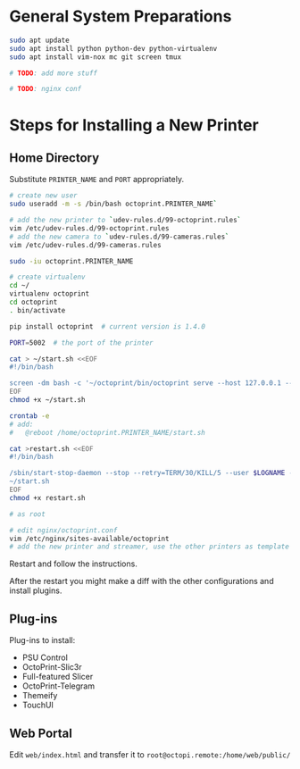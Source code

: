 # General System Preparations #

```sh
sudo apt update
sudo apt install python python-dev python-virtualenv
sudo apt install vim-nox mc git screen tmux

# TODO: add more stuff

# TODO: nginx conf
```

# Steps for Installing a New Printer #

## Home Directory ##

Substitute `PRINTER_NAME` and `PORT` appropriately.

```sh
# create new user
sudo useradd -m -s /bin/bash octoprint.PRINTER_NAME`

# add the new printer to `udev-rules.d/99-octoprint.rules`
vim /etc/udev-rules.d/99-octoprint.rules
# add the new camera to `udev-rules.d/99-cameras.rules`
vim /etc/udev-rules.d/99-cameras.rules

sudo -iu octoprint.PRINTER_NAME

# create virtualenv
cd ~/
virtualenv octoprint
cd octoprint
. bin/activate

pip install octoprint  # current version is 1.4.0

PORT=5002  # the port of the printer

cat > ~/start.sh <<EOF
#!/bin/bash

screen -dm bash -c '~/octoprint/bin/octoprint serve --host 127.0.0.1 --port $PORT; sleep 60'
EOF
chmod +x ~/start.sh

crontab -e
# add:
#   @reboot /home/octoprint.PRINTER_NAME/start.sh

cat >restart.sh <<EOF
#!/bin/bash

/sbin/start-stop-daemon --stop --retry=TERM/30/KILL/5 --user $LOGNAME --exec ~/octoprint/bin/python2 && \
~/start.sh
EOF
chmod +x restart.sh
```

```sh
# as root

# edit nginx/octoprint.conf
vim /etc/nginx/sites-available/octoprint
# add the new printer and streamer, use the other printers as template
```

Restart and follow the instructions.

After the restart you might make a diff with the other configurations and install plugins.

## Plug-ins ##

Plug-ins to install:
  - PSU Control
  - OctoPrint-Slic3r
  - Full-featured Slicer
  - OctoPrint-Telegram
  - Themeify
  - TouchUI

## Web Portal ##

Edit `web/index.html` and transfer it to `root@octopi.remote:/home/web/public/`

